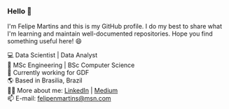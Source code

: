 ### Hello 👋

I'm Felipe Martins and this is my GitHub profile. I do my best to share what I'm learning and maintain well-documented repositories. Hope you find something useful here! 😄

💻 Data Scientist | Data Analyst <br />
🔭 MSc Engineering | BSc Computer Science <br />
🏢 Currently working for GDF <br />
🌎 Based in Brasilia, Brazil <br />
👩‍💻 More about me: [LinkedIn](https://www.linkedin.com/in/felipe-martins-84226362/) | [Medium](https://medium.com/@felipenufisnor) <br />
📫 E-mail: felipenmartins@msn.com
